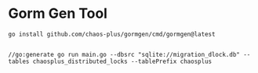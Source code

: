 # Gorm Gen Tool

`go install github.com/chaos-plus/gormgen/cmd/gormgen@latest`



```golang

//go:generate go run main.go --dbsrc "sqlite://migration_dlock.db" --tables chaosplus_distributed_locks --tablePrefix chaosplus

```
